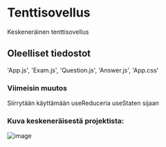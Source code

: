 # Tenttisovellus

Keskeneräinen tenttisovellus

## Oleelliset tiedostot

'App.js', 'Exam.js', 'Question.js', 'Answer.js', 'App.css'

### Viimeisin muutos

Siirrytään käyttämään useReduceria useStaten sijaan

### Kuva keskeneräisestä projektista:

![image](https://user-images.githubusercontent.com/114909607/196429206-c86a280c-85a0-4f5f-b3df-ec99f8abc5d9.png)
